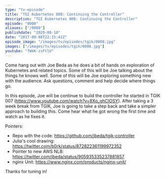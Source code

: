 ```yaml
---
type: "tv-episode"
title: "TGI Kubernetes 008: Continuing the Controller"
description: "TGI Kubernetes 008: Continuing the Controller"
episode: "0008"
aliases: ["/0008"]
publishdate: "2020-08-10"
date: "2017-09-08T22:15:41Z"
episode_image: "/images/tv/episodes/tgik/0008.jpg"
images: ["/images/tv/episodes/tgik/0008.jpg"]
youtube: "fWkK-zsFtlU"
---
```


Come hang out with Joe Beda as he does a bit of hands on exploration of Kubernetes and related topics. Some of this will be Joe talking about the things he knows well. Some of this will be Joe exploring something new with the audience. Ask questions, comment and help decide where things go.

In this episode, Joe will be continue to build the controller he started in TGIK 007 (https://www.youtube.com/watch?v=8Xo_ghCIOSY).  After taking a 3 week break from TGIK, Joe is going to take a step back and take a simpler approach to building this. Come hear what he got wrong the first time and watch as he fixes it.

Pointers:
* Repo with the code: https://github.com/jbeda/tgik-controller
* Julia&#39;s cool drawing: https://twitter.com/b0rk/status/872822361199972352
* Pointer to new AWS NLB: https://twitter.com/jbeda/status/905935335237881857
* nginx Unit: https://www.nginx.com/products/nginx-unit/

Thanks for tuning in!

